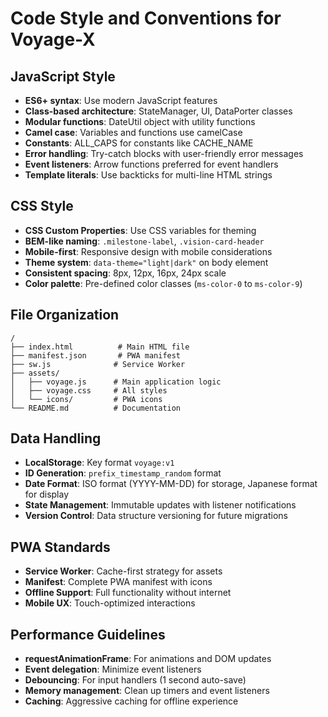 # Code Style and Conventions for Voyage-X

## JavaScript Style
- **ES6+ syntax**: Use modern JavaScript features
- **Class-based architecture**: StateManager, UI, DataPorter classes
- **Modular functions**: DateUtil object with utility functions
- **Camel case**: Variables and functions use camelCase
- **Constants**: ALL_CAPS for constants like CACHE_NAME
- **Error handling**: Try-catch blocks with user-friendly error messages
- **Event listeners**: Arrow functions preferred for event handlers
- **Template literals**: Use backticks for multi-line HTML strings

## CSS Style
- **CSS Custom Properties**: Use CSS variables for theming
- **BEM-like naming**: `.milestone-label`, `.vision-card-header`
- **Mobile-first**: Responsive design with mobile considerations
- **Theme system**: `data-theme="light|dark"` on body element
- **Consistent spacing**: 8px, 12px, 16px, 24px scale
- **Color palette**: Pre-defined color classes (`ms-color-0` to `ms-color-9`)

## File Organization
```
/
├── index.html          # Main HTML file
├── manifest.json       # PWA manifest
├── sw.js              # Service Worker
├── assets/
│   ├── voyage.js      # Main application logic
│   ├── voyage.css     # All styles
│   └── icons/         # PWA icons
└── README.md          # Documentation
```

## Data Handling
- **LocalStorage**: Key format `voyage:v1`
- **ID Generation**: `prefix_timestamp_random` format
- **Date Format**: ISO format (YYYY-MM-DD) for storage, Japanese format for display
- **State Management**: Immutable updates with listener notifications
- **Version Control**: Data structure versioning for future migrations

## PWA Standards
- **Service Worker**: Cache-first strategy for assets
- **Manifest**: Complete PWA manifest with icons
- **Offline Support**: Full functionality without internet
- **Mobile UX**: Touch-optimized interactions

## Performance Guidelines
- **requestAnimationFrame**: For animations and DOM updates
- **Event delegation**: Minimize event listeners
- **Debouncing**: For input handlers (1 second auto-save)
- **Memory management**: Clean up timers and event listeners
- **Caching**: Aggressive caching for offline experience